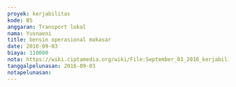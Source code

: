 ```yaml
---
proyek: kerjabilitas
kode: B5
anggaran: Transport lokal
nama: Yusnaeni
title: bensin operasional makasar
date: 2016-09-03
biaya: 110000
nota: https://wiki.ciptamedia.org/wiki/File:September_03_2016_kerjabilitas_B5_bensin_neni.jpg
tanggalpelunasan: 2016-09-03
notapelunasan:
---
```

